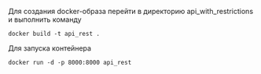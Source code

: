 Для создания docker-образа перейти в директорию api_with_restrictions и выполнить команду

```bush
docker build -t api_rest .
```

Для запуска контейнера

```bush
docker run -d -p 8000:8000 api_rest
```